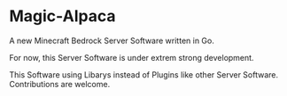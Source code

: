 # Magic-Alpaca
A new Minecraft Bedrock Server Software written in Go.

For now, this Server Software is under extrem strong development.


This Software using Libarys instead of Plugins like other Server Software.
Contributions are welcome.

